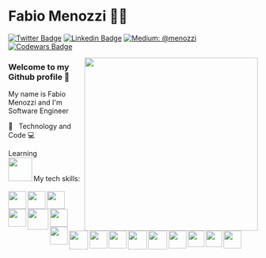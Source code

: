 # Fabio Menozzi :man_technologist:

[![Twitter Badge](https://img.shields.io/badge/-@M3nozzi-324ccc?style=flat-square&labelColor=324ccc&logo=twitter&logoColor=white&link=https://twitter.com/M3nozzi)](https://twitter.com/M3nozzi) 
[![Linkedin Badge](https://img.shields.io/badge/-Fabio%20Menozzi-324ccc?style=flat-square&logo=Linkedin&logoColor=white&link=https://www.linkedin.com/in/menozzi-fabio/)](https://www.linkedin.com/in/menozzi-fabio/)
[![Medium: @menozzi](https://img.shields.io/badge/-Medium-black?style=flat&logo=Medium&logoColor=white&link=https://medium.com/@menozzi/)](https://medium.com/@menozzi/)
[![Codewars Badge](https://www.codewars.com/users/Menozzi/badges/micro)](https://www.codewars.com/users/Menozzi)

<img align='right' src="https://res.cloudinary.com/menozzi/image/upload/v1597325676/octocat/octocat_1_sa93o2-removebg-preview_vlvmjv.png" width="350">

### Welcome to my Github profile 👋 

My name is Fabio Menozzi and I'm Software Engineer
 
:green_heart: _&nbsp;_ Technology and Code :computer:

Learning  
<img align='left' src="https://icon-icons.com/icons2/2415/PNG/64/swift_original_wordmark_logo_icon_146331.png" width="48px">
<br/>
<br/>
My tech skills:
<br/>
<br/>
<img >
<img align='left' src="https://icon-icons.com/icons2/2415/PNG/48/nodejs_original_logo_icon_146411.png" width="36px">
<img align='left' src="https://icon-icons.com/icons2/2108/PNG/48/javascript_icon_130900.png" width="36px"> 
<img align='left' src="https://icon-icons.com/icons2/2415/PNG/48/typescript_plain_logo_icon_146316.png" width="36px">
<img align='left' src="https://icon-icons.com/icons2/112/PNG/48/python_18894.png" width="36px">
<img align='left' src="https://icon-icons.com/icons2/2415/PNG/64/mongodb_original_wordmark_logo_icon_146425.png" width="42px">
<img align='left' src="https://icon-icons.com/icons2/2107/PNG/48/file_type_graphql_icon_130564.png" width="36px">
<img align='left' src="https://icon-icons.com/icons2/2415/PNG/64/mysql_original_wordmark_logo_icon_146417.png" width="36px">
<img align='left' src="https://icon-icons.com/icons2/2415/PNG/64/docker_original_wordmark_logo_icon_146557.png" width="38px">
<br/> <img> <img>
<img align='left' src="https://icon-icons.com/icons2/2407/PNG/64/aws_icon_146074.png" width="36px">
<img align='left' src="https://icon-icons.com/icons2/2107/PNG/48/file_type_serverless_icon_130172.png" width="36px">
<img align='left' src="https://icon-icons.com/icons2/2415/PNG/64/git_original_wordmark_logo_icon_146510.png" width="38px">
<img align='left' src="https://icon-icons.com/icons2/2415/PNG/64/react_original_wordmark_logo_icon_146375.png" width="38px">
<img align='left' src="https://icon-icons.com/icons2/2415/PNG/48/java_original_wordmark_logo_icon_146459.png" width="36px">
<img align='left' src="https://icon-icons.com/icons2/2107/PNG/48/file_type_css_icon_130661.png" width="33px">
<img align='left' src="https://icon-icons.com/icons2/2107/PNG/48/file_type_html_icon_130541.png" width="33px">
<img align='left' src="https://icon-icons.com/icons2/2107/PNG/48/file_type_sqlite_icon_130153.png" width="36px">





